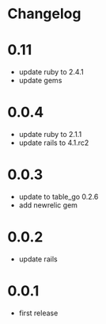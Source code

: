 # Changelog

# 0.11
* update ruby to 2.4.1
* update gems

# 0.0.4
* update ruby to 2.1.1
* update rails to 4.1.rc2

# 0.0.3
* update to table_go 0.2.6
* add newrelic gem

# 0.0.2
* update rails

# 0.0.1
* first release
